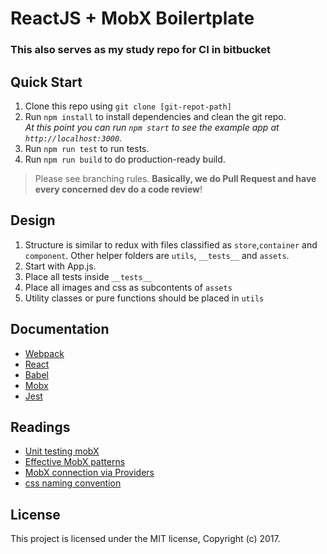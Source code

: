 # ReactJS + MobX Boilertplate

### This also serves as my study repo for CI in bitbucket

## Quick Start

1. Clone this repo using `git clone [git-repot-path]`
1. Run `npm install` to install dependencies and clean the git repo.<br />
   *At this point you can run `npm start` to see the example app at `http://localhost:3000`.*
1. Run `npm run test` to run tests.
1. Run `npm run build` to do production-ready build.

> Please see branching rules. **Basically, we do Pull Request and have every concerned dev do a code review**! 

## Design
1. Structure is similar to redux with files classified as `store`,`container` and `component`. Other helper folders are `utils`, `__tests__` and `assets`.
1. Start with App.js.
1. Place all tests inside `__tests__`
1. Place all images and css as subcontents of `assets`
1. Utility classes or pure functions should be placed in `utils`

## Documentation

- [Webpack](https://webpack.github.io)
- [React](https://facebook.github.io/react/)
- [Babel](https://babeljs.io/)
- [Mobx](https://mobx.js.org/)
- [Jest](https://facebook.github.io/jest/)


## Readings

- [Unit testing mobX](https://semaphoreci.com/community/tutorials/how-to-test-react-and-mobx-with-jest)
- [Effective MobX patterns](https://blog.pixelingene.com/2016/10/effective-mobx-patterns-part-1/)
- [MobX connection via Providers](https://egghead.io/lessons/react-mobx-fundamentals-connecting-components-to-stores-using-provider-and-observer)
- [css naming convention](https://www.hallme.com/blog/css-naming-conventions/)
## License

This project is licensed under the MIT license, Copyright (c) 2017. 